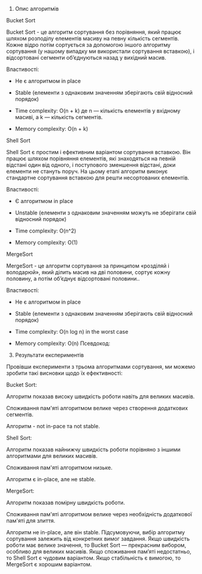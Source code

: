 1. Опис алгоритмів 

Bucket Sort 

Bucket Sort -  це алгоритм сортування без порівняння, який працює шляхом розподілу елементів масиву на певну кількість сегментів. Кожне відро потім сортується за допомогою іншого алгоритму сортування (у нашому випадку ми використали сортування вставкою), і відсортовані сегменти об’єднуються назад у вихідний масив.  

Властивості: 

- Не є алгоритмом in place 

- Stable (елементи з однаковим значенням зберігають свій відносний порядок) 

- Time complexity: O(n + k) де n — кількість елементів у вхідному масиві, а k — кількість сегментів. 

- Memory complexity: O(n + k) 

Shell Sort 

Shell Sort є простим і ефективним варіантом сортування вставкою. Він працює шляхом порівняння елементів, які знаходяться на певній відстані один від одного, і поступового зменшення відстані, доки елементи не стануть поруч. На цьому етапі алгоритм виконує стандартне сортування вставкою для решти несортованих елементів. 

Властивості: 

- Є алгоритмом in place 

- Unstable (елементи з однаковим значенням можуть не зберігати свій відносний порядок) 

- Time complexity: O(n^2) 

- Memory complexity: O(1) 

MergeSort 

MergeSort - це алгоритм сортування за принципом «розділяй і володарюй», який ділить масив на дві половини, сортує кожну половину, а потім об’єднує відсортовані половини.. 

Властивості: 

- Не є алгоритмом in place 

- Stable (елементи з однаковим значенням зберігають свій відносний порядок) 

- Time complexity: O(n log n) in the worst case 

- Memory complexity: O(n) 
   Псевдокод: 

 3. Результати експериментів  

Провівши експерименти з трьома алгоритмами сортування, ми можемо зробити такі висновки щодо їх ефективності: 
       
 Bucket Sort: 

Алгоритм показав високу швидкість роботи навіть для великих масивів. 

Споживання пам'яті алгоритмом велике через створення додаткових сегментів. 

Алгоритм - not in-pace та not stable. 

Shell Sort: 

Алгоритм показав найнижчу швидкість роботи порівняно з іншими алгоритмами для великих масивів. 

Споживання пам'яті алгоритмом низьке. 

Алгоритм  є in-place, але не stable. 

MergeSort: 

Алгоритм показав помірну швидкість роботи. 

Споживання пам'яті алгоритмом велике через необхідність додаткової пам'яті для злиття. 

Алгоритм не in-place, але він stable. 
Підсумовуючи, вибір алгоритму сортування залежить від конкретних вимог завдання. 
Якщо швидкість роботи має велике значення, то Bucket Sort — прекрасним вибором, особливо для великих масивів. 
Якщо споживання пам’яті недостатньо, то Shell Sort є чудовим варіантом.
Якщо стабільність є вимогою, то MergeSort є хорошим варіантом. 
